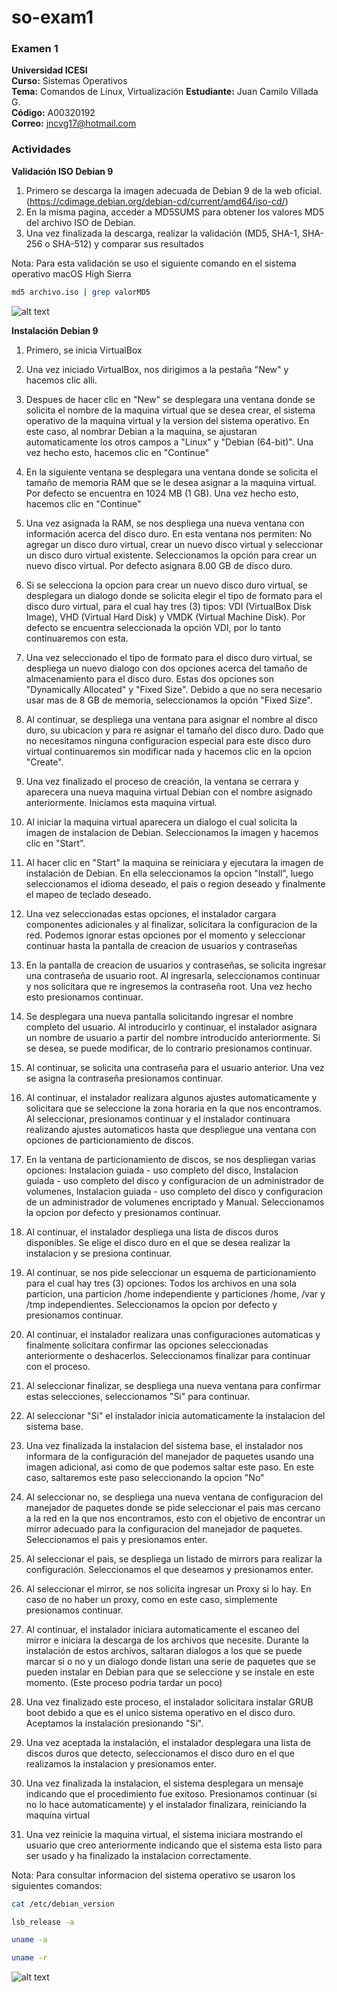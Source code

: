 # so-exam1
### Examen 1
**Universidad ICESI**  
**Curso:** Sistemas Operativos  
**Tema:** Comandos de Linux, Virtualización
**Estudiante:** Juan Camilo Villada G.  
**Código:** A00320192  
**Correo:** jncvg17@hotmail.com

### Actividades

**Validación ISO Debian 9**
1. Primero se descarga la imagen adecuada de Debian 9 de la web oficial. (https://cdimage.debian.org/debian-cd/current/amd64/iso-cd/)
2. En la misma pagina, acceder a MD5SUMS para obtener los valores MD5 del archivo ISO de Debian.
3. Una vez finalizada la descarga, realizar la validación (MD5, SHA-1, SHA-256 o SHA-512) y comparar sus resultados

Nota: Para esta validación se uso el siguiente comando en el sistema operativo macOS High Sierra

``` sh
md5 archivo.iso | grep valorMD5
```

![alt text](https://raw.githubusercontent.com/JnCV17/so-exam1/master/A00320192/screenshots/ScreenshotValidacion.png)

**Instalación Debian 9**

1. Primero, se inicia VirtualBox

2. Una vez iniciado VirtualBox, nos dirigimos a la pestaña "New" y hacemos clic alli.

3. Despues de hacer clic en "New" se desplegara una ventana donde se solicita el nombre de la maquina virtual que se desea crear, el sistema operativo de la maquina virtual y la version del sistema operativo. En este caso, al nombrar Debian a la maquina, se ajustaran automaticamente los otros campos a "Linux" y "Debian (64-bit)". Una vez hecho esto, hacemos clic en "Continue"

4. En la siguiente ventana se desplegara una ventana donde se solicita el tamaño de memoria RAM que se le desea asignar a la maquina virtual. Por defecto se encuentra en 1024 MB (1 GB). Una vez hecho esto, hacemos clic en "Continue"

5. Una vez asignada la RAM, se nos despliega una nueva ventana con información acerca del disco duro. En esta ventana nos permiten: No agregar un disco duro virtual, crear un nuevo disco virtual y seleccionar un disco duro virtual existente. Seleccionamos la opción para crear un nuevo disco virtual. Por defecto asignara 8.00 GB de disco duro.

6. Si se selecciona la opcion para crear un nuevo disco duro virtual, se desplegara un dialogo donde se solicita elegir el tipo de formato para el disco duro virtual, para el cual hay tres (3) tipos: VDI (VirtualBox Disk Image), VHD (Virtual Hard Disk) y VMDK (Virtual Machine Disk). Por defecto se encuentra seleccionada la opción VDI, por lo tanto continuaremos con esta.

7. Una vez seleccionado el tipo de formato para el disco duro virtual, se despliega un nuevo dialogo con dos opciones acerca del tamaño de almacenamiento para el disco duro. Estas dos opciones son "Dynamically Allocated" y "Fixed Size". Debido a que no sera necesario usar mas de 8 GB de memoria, seleccionamos la opción "Fixed Size".

8. Al continuar, se despliega una ventana para asignar el nombre al disco duro, su ubicacion y para re asignar el tamaño del disco duro. Dado que no necesitamos ninguna configuracion especial para este disco duro virtual continuaremos sin modificar nada y hacemos clic en la opcion "Create".

9. Una vez finalizado el proceso de creación, la ventana se cerrara y aparecera una nueva maquina virtual Debian con el nombre asignado anteriormente. Iniciamos esta maquina virtual.

10. Al iniciar la maquina virtual aparecera un dialogo el cual solicita la imagen de instalacion de Debian. Seleccionamos la imagen y hacemos clic en "Start".

11. Al hacer clic en "Start" la maquina se reiniciara y ejecutara la imagen de instalación de Debian. En ella seleccionamos la opcion "Install", luego seleccionamos el idioma deseado, el pais o region deseado y finalmente el mapeo de teclado deseado.
12. Una vez seleccionadas estas opciones, el instalador cargara componentes adicionales y al finalizar, solicitara la configuracion de la red. Podemos ignorar estas opciones por el momento y seleccionar continuar hasta la pantalla de creacion de usuarios y contraseñas

13. En la pantalla de creacion de usuarios y contraseñas, se solicita ingresar una contraseña de usuario root. Al ingresarla, seleccionamos continuar y nos solicitara que re ingresemos la contraseña root. Una vez hecho esto presionamos continuar.
14. Se desplegara una nueva pantalla solicitando ingresar el nombre completo del usuario. Al introducirlo y continuar, el instalador asignara un nombre de usuario a partir del nombre introducido anteriormente. Si se desea, se puede modificar, de lo contrario presionamos continuar.

15. Al continuar, se solicita una contraseña para el usuario anterior. Una vez se asigna la contraseña presionamos continuar.

16. Al continuar, el instalador realizara algunos ajustes automaticamente y solicitara que se seleccione la zona horaria en la que nos encontramos. Al seleccionar, presionamos continuar y el instalador continuara realizando ajustes automaticos hasta que despliegue una ventana con opciones de particionamiento de discos.

17. En la ventana de particionamiento de discos, se nos despliegan varias opciones: Instalacion guiada - uso completo del disco, Instalacion guiada - uso completo del disco y configuracion de un administrador de volumenes, Instalacion guiada - uso completo del disco y configuracion de un administrador de volumenes encriptado y Manual. Seleccionamos la opcion por defecto y presionamos continuar.

18. Al continuar, el instalador despliega una lista de discos duros disponibles. Se elige el disco duro en el que se desea realizar la instalacion y se presiona continuar.

19. Al continuar, se nos pide seleccionar un esquema de particionamiento para el cual hay tres (3) opciones: Todos los archivos en una sola particion, una particion /home independiente y particiones /home, /var y /tmp independientes. Seleccionamos la opcion por defecto y presionamos continuar.

20. Al continuar, el instalador realizara unas configuraciones automaticas y finalmente solicitara confirmar las opciones seleccionadas anteriormente o deshacerlos. Seleccionamos finalizar para continuar con el proceso.

21. Al seleccionar finalizar, se despliega una nueva ventana para confirmar estas selecciones, seleccionamos "Si" para continuar.

22. Al seleccionar "Si" el instalador inicia automaticamente la instalacion del sistema base.

23. Una vez finalizada la instalacion del sistema base, el instalador nos informara de la configuración del manejador de paquetes usando una imagen adicional, asi como de que podemos saltar este paso. En este caso, saltaremos este paso seleccionando la opcion "No"

24. Al seleccionar no, se despliega una nueva ventana de configuracion del manejador de paquetes donde se pide seleccionar el pais mas cercano a la red en la que nos encontramos, esto con el objetivo de encontrar un mirror adecuado para la configuracion del manejador de paquetes. Seleccionamos el pais y presionamos enter.

25. Al seleccionar el pais, se despliega un listado de mirrors para realizar la configuración. Seleccionamos el que deseamos y presionamos enter.

26. Al seleccionar el mirror, se nos solicita ingresar un Proxy si lo hay. En caso de no haber un proxy, como en este caso, simplemente presionamos continuar.

27. Al continuar, el instalador iniciara automaticamente el escaneo del mirror e iniciara la descarga de los archivos que necesite. Durante la instalación de estos archivos, saltaran dialogos a los que se puede marcar si o no y un dialogo donde listan una serie de paquetes que se pueden instalar en Debian para que se seleccione y se instale en este momento. (Este proceso podria tardar un poco)

28. Una vez finalizado este proceso, el instalador solicitara instalar GRUB boot debido a que es el unico sistema operativo en el disco duro. Aceptamos la instalación presionando "Si".

29. Una vez aceptada la instalación, el instalador desplegara una lista de discos duros que detecto, seleccionamos el disco duro en el que realizamos la instalacion y presionamos enter.

30. Una vez finalizada la instalacion, el sistema desplegara un mensaje indicando que el procedimiento fue exitoso. Presionamos continuar (si no lo hace automaticamente) y el instalador finalizara, reiniciando la maquina virtual

31. Una vez reinicie la maquina virtual, el sistema iniciara mostrando el usuario que creo anteriormente indicando que el sistema esta listo para ser usado y ha finalizado la instalacion correctamente.

Nota: Para consultar informacion del sistema operativo se usaron los siguientes comandos:

``` sh
cat /etc/debian_version
```

``` sh
lsb_release -a
```

``` sh
uname -a
```

``` sh
uname -r
```

![alt text](https://raw.githubusercontent.com/JnCV17/so-exam1/master/A00320192/screenshots/ScreenshotInfoDebian.png)
